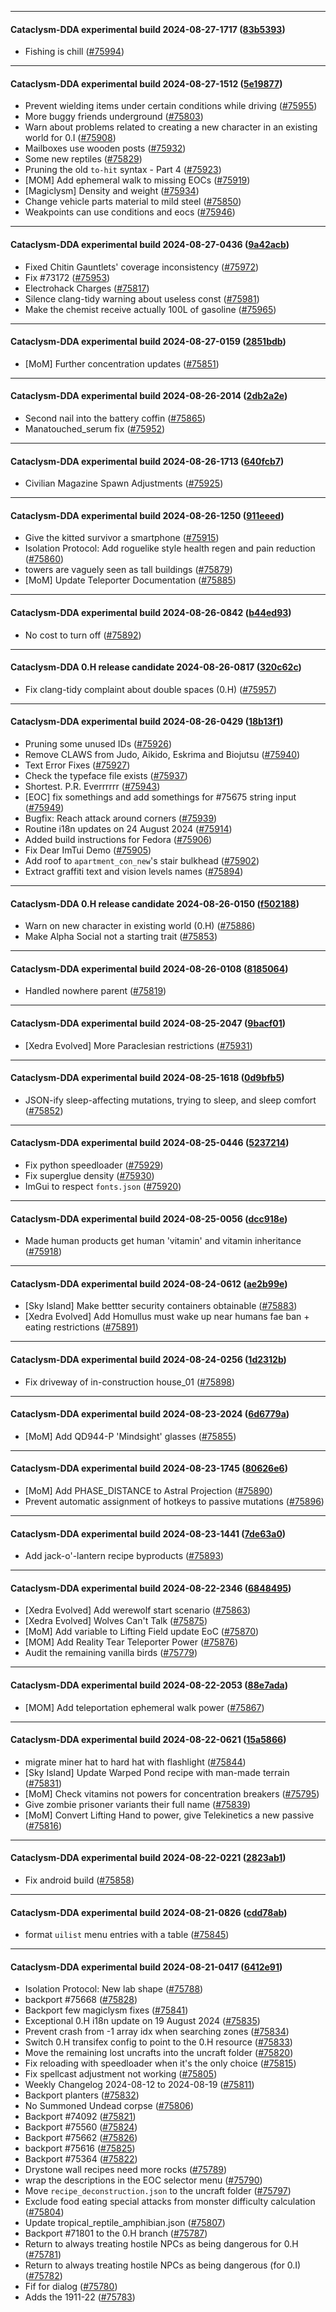 
---

#### Cataclysm-DDA experimental build 2024-08-27-1717 ([83b5393](https://github.com/CleverRaven/Cataclysm-DDA/releases/tag/cdda-experimental-2024-08-27-1717))

* Fishing is chill ([#75994](https://github.com/CleverRaven/Cataclysm-DDA/pull/75994))

---

#### Cataclysm-DDA experimental build 2024-08-27-1512 ([5e19877](https://github.com/CleverRaven/Cataclysm-DDA/releases/tag/cdda-experimental-2024-08-27-1512))

* Prevent wielding items under certain conditions while driving ([#75955](https://github.com/CleverRaven/Cataclysm-DDA/pull/75955))
* More buggy friends underground ([#75803](https://github.com/CleverRaven/Cataclysm-DDA/pull/75803))
* Warn about problems related to creating a new character in an existing world for 0.I ([#75908](https://github.com/CleverRaven/Cataclysm-DDA/pull/75908))
* Mailboxes use wooden posts ([#75932](https://github.com/CleverRaven/Cataclysm-DDA/pull/75932))
* Some new reptiles ([#75829](https://github.com/CleverRaven/Cataclysm-DDA/pull/75829))
* Pruning the old ``to-hit`` syntax - Part 4 ([#75923](https://github.com/CleverRaven/Cataclysm-DDA/pull/75923))
* [MOM] Add ephemeral walk to missing EOCs ([#75919](https://github.com/CleverRaven/Cataclysm-DDA/pull/75919))
* [Magiclysm] Density and weight ([#75934](https://github.com/CleverRaven/Cataclysm-DDA/pull/75934))
* Change vehicle parts material to mild steel ([#75850](https://github.com/CleverRaven/Cataclysm-DDA/pull/75850))
* Weakpoints can use conditions and eocs ([#75946](https://github.com/CleverRaven/Cataclysm-DDA/pull/75946))

---

#### Cataclysm-DDA experimental build 2024-08-27-0436 ([9a42acb](https://github.com/CleverRaven/Cataclysm-DDA/releases/tag/cdda-experimental-2024-08-27-0436))

* Fixed Chitin Gauntlets' coverage inconsistency ([#75972](https://github.com/CleverRaven/Cataclysm-DDA/pull/75972))
* Fix #73172 ([#75953](https://github.com/CleverRaven/Cataclysm-DDA/pull/75953))
* Electrohack Charges ([#75817](https://github.com/CleverRaven/Cataclysm-DDA/pull/75817))
* Silence clang-tidy warning about useless const ([#75981](https://github.com/CleverRaven/Cataclysm-DDA/pull/75981))
* Make the chemist receive actually 100L of gasoline ([#75965](https://github.com/CleverRaven/Cataclysm-DDA/pull/75965))

---

#### Cataclysm-DDA experimental build 2024-08-27-0159 ([2851bdb](https://github.com/CleverRaven/Cataclysm-DDA/releases/tag/cdda-experimental-2024-08-27-0159))

* [MoM] Further concentration updates ([#75851](https://github.com/CleverRaven/Cataclysm-DDA/pull/75851))

---

#### Cataclysm-DDA experimental build 2024-08-26-2014 ([2db2a2e](https://github.com/CleverRaven/Cataclysm-DDA/releases/tag/cdda-experimental-2024-08-26-2014))

* Second nail into the battery coffin ([#75865](https://github.com/CleverRaven/Cataclysm-DDA/pull/75865))
* Manatouched_serum fix ([#75952](https://github.com/CleverRaven/Cataclysm-DDA/pull/75952))

---

#### Cataclysm-DDA experimental build 2024-08-26-1713 ([640fcb7](https://github.com/CleverRaven/Cataclysm-DDA/releases/tag/cdda-experimental-2024-08-26-1713))

* Civilian Magazine Spawn Adjustments ([#75925](https://github.com/CleverRaven/Cataclysm-DDA/pull/75925))

---

#### Cataclysm-DDA experimental build 2024-08-26-1250 ([911eeed](https://github.com/CleverRaven/Cataclysm-DDA/releases/tag/cdda-experimental-2024-08-26-1250))

* Give the kitted survivor a smartphone ([#75915](https://github.com/CleverRaven/Cataclysm-DDA/pull/75915))
* Isolation Protocol:  Add roguelike style health regen and pain reduction ([#75860](https://github.com/CleverRaven/Cataclysm-DDA/pull/75860))
* towers are vaguely seen as tall buildings ([#75879](https://github.com/CleverRaven/Cataclysm-DDA/pull/75879))
* [MoM] Update Teleporter Documentation ([#75885](https://github.com/CleverRaven/Cataclysm-DDA/pull/75885))

---

#### Cataclysm-DDA experimental build 2024-08-26-0842 ([b44ed93](https://github.com/CleverRaven/Cataclysm-DDA/releases/tag/cdda-experimental-2024-08-26-0842))

* No cost to turn off ([#75892](https://github.com/CleverRaven/Cataclysm-DDA/pull/75892))

---

#### Cataclysm-DDA 0.H release candidate 2024-08-26-0817 ([320c62c](https://github.com/CleverRaven/Cataclysm-DDA/releases/tag/cdda-0.H-2024-08-26-0817))

* Fix clang-tidy complaint about double spaces (0.H) ([#75957](https://github.com/CleverRaven/Cataclysm-DDA/pull/75957))

---

#### Cataclysm-DDA experimental build 2024-08-26-0429 ([18b13f1](https://github.com/CleverRaven/Cataclysm-DDA/releases/tag/cdda-experimental-2024-08-26-0429))

* Pruning some unused IDs ([#75926](https://github.com/CleverRaven/Cataclysm-DDA/pull/75926))
* Remove CLAWS from Judo, Aikido, Eskrima and Biojutsu ([#75940](https://github.com/CleverRaven/Cataclysm-DDA/pull/75940))
* Text Error Fixes ([#75927](https://github.com/CleverRaven/Cataclysm-DDA/pull/75927))
* Check the typeface file exists ([#75937](https://github.com/CleverRaven/Cataclysm-DDA/pull/75937))
* Shortest. P.R. Everrrrrr  ([#75943](https://github.com/CleverRaven/Cataclysm-DDA/pull/75943))
* [EOC] fix somethings and add somethings for #75675 string input ([#75949](https://github.com/CleverRaven/Cataclysm-DDA/pull/75949))
* Bugfix: Reach attack around corners ([#75939](https://github.com/CleverRaven/Cataclysm-DDA/pull/75939))
* Routine i18n updates on 24 August 2024 ([#75914](https://github.com/CleverRaven/Cataclysm-DDA/pull/75914))
* Added build instructions for Fedora ([#75906](https://github.com/CleverRaven/Cataclysm-DDA/pull/75906))
* Fix Dear ImTui Demo ([#75905](https://github.com/CleverRaven/Cataclysm-DDA/pull/75905))
* Add roof to `apartment_con_new`'s stair bulkhead  ([#75902](https://github.com/CleverRaven/Cataclysm-DDA/pull/75902))
* Extract graffiti text and vision levels names ([#75894](https://github.com/CleverRaven/Cataclysm-DDA/pull/75894))

---

#### Cataclysm-DDA 0.H release candidate 2024-08-26-0150 ([f502188](https://github.com/CleverRaven/Cataclysm-DDA/releases/tag/cdda-0.H-2024-08-26-0150))

* Warn on new character in existing world (0.H) ([#75886](https://github.com/CleverRaven/Cataclysm-DDA/pull/75886))
* Make Alpha Social not a starting trait  ([#75853](https://github.com/CleverRaven/Cataclysm-DDA/pull/75853))

---

#### Cataclysm-DDA experimental build 2024-08-26-0108 ([8185064](https://github.com/CleverRaven/Cataclysm-DDA/releases/tag/cdda-experimental-2024-08-26-0108))

* Handled nowhere parent ([#75819](https://github.com/CleverRaven/Cataclysm-DDA/pull/75819))

---

#### Cataclysm-DDA experimental build 2024-08-25-2047 ([9bacf01](https://github.com/CleverRaven/Cataclysm-DDA/releases/tag/cdda-experimental-2024-08-25-2047))

* [Xedra Evolved] More Paraclesian restrictions ([#75931](https://github.com/CleverRaven/Cataclysm-DDA/pull/75931))

---

#### Cataclysm-DDA experimental build 2024-08-25-1618 ([0d9bfb5](https://github.com/CleverRaven/Cataclysm-DDA/releases/tag/cdda-experimental-2024-08-25-1618))

* JSON-ify sleep-affecting mutations, trying to sleep, and sleep comfort ([#75852](https://github.com/CleverRaven/Cataclysm-DDA/pull/75852))

---

#### Cataclysm-DDA experimental build 2024-08-25-0446 ([5237214](https://github.com/CleverRaven/Cataclysm-DDA/releases/tag/cdda-experimental-2024-08-25-0446))

* Fix python speedloader ([#75929](https://github.com/CleverRaven/Cataclysm-DDA/pull/75929))
* Fix superglue density ([#75930](https://github.com/CleverRaven/Cataclysm-DDA/pull/75930))
* ImGui to respect `fonts.json` ([#75920](https://github.com/CleverRaven/Cataclysm-DDA/pull/75920))

---

#### Cataclysm-DDA experimental build 2024-08-25-0056 ([dcc918e](https://github.com/CleverRaven/Cataclysm-DDA/releases/tag/cdda-experimental-2024-08-25-0056))

* Made human products get human 'vitamin' and vitamin inheritance ([#75918](https://github.com/CleverRaven/Cataclysm-DDA/pull/75918))

---

#### Cataclysm-DDA experimental build 2024-08-24-0612 ([ae2b99e](https://github.com/CleverRaven/Cataclysm-DDA/releases/tag/cdda-experimental-2024-08-24-0612))

* [Sky Island] Make bettter security containers obtainable ([#75883](https://github.com/CleverRaven/Cataclysm-DDA/pull/75883))
* [Xedra Evolved] Add Homullus must wake up near humans fae ban + eating restrictions ([#75891](https://github.com/CleverRaven/Cataclysm-DDA/pull/75891))

---

#### Cataclysm-DDA experimental build 2024-08-24-0256 ([1d2312b](https://github.com/CleverRaven/Cataclysm-DDA/releases/tag/cdda-experimental-2024-08-24-0256))

* Fix driveway of in-construction house_01 ([#75898](https://github.com/CleverRaven/Cataclysm-DDA/pull/75898))

---

#### Cataclysm-DDA experimental build 2024-08-23-2024 ([6d6779a](https://github.com/CleverRaven/Cataclysm-DDA/releases/tag/cdda-experimental-2024-08-23-2024))

* [MoM] Add QD944-P 'Mindsight' glasses ([#75855](https://github.com/CleverRaven/Cataclysm-DDA/pull/75855))

---

#### Cataclysm-DDA experimental build 2024-08-23-1745 ([80626e6](https://github.com/CleverRaven/Cataclysm-DDA/releases/tag/cdda-experimental-2024-08-23-1745))

* [MoM] Add PHASE_DISTANCE to Astral Projection ([#75890](https://github.com/CleverRaven/Cataclysm-DDA/pull/75890))
* Prevent automatic assignment of hotkeys to passive mutations ([#75896](https://github.com/CleverRaven/Cataclysm-DDA/pull/75896))

---

#### Cataclysm-DDA experimental build 2024-08-23-1441 ([7de63a0](https://github.com/CleverRaven/Cataclysm-DDA/releases/tag/cdda-experimental-2024-08-23-1441))

* Add jack-o'-lantern recipe byproducts ([#75893](https://github.com/CleverRaven/Cataclysm-DDA/pull/75893))

---

#### Cataclysm-DDA experimental build 2024-08-22-2346 ([6848495](https://github.com/CleverRaven/Cataclysm-DDA/releases/tag/cdda-experimental-2024-08-22-2346))

* [Xedra Evolved] Add werewolf start scenario ([#75863](https://github.com/CleverRaven/Cataclysm-DDA/pull/75863))
* [Xedra Evolved] Wolves Can't Talk ([#75875](https://github.com/CleverRaven/Cataclysm-DDA/pull/75875))
* [MoM] Add variable to Lifting Field update EoC ([#75870](https://github.com/CleverRaven/Cataclysm-DDA/pull/75870))
* [MOM] Add Reality Tear Teleporter Power ([#75876](https://github.com/CleverRaven/Cataclysm-DDA/pull/75876))
* Audit the remaining vanilla birds ([#75779](https://github.com/CleverRaven/Cataclysm-DDA/pull/75779))

---

#### Cataclysm-DDA experimental build 2024-08-22-2053 ([88e7ada](https://github.com/CleverRaven/Cataclysm-DDA/releases/tag/cdda-experimental-2024-08-22-2053))

* [MOM] Add teleportation ephemeral walk power ([#75867](https://github.com/CleverRaven/Cataclysm-DDA/pull/75867))

---

#### Cataclysm-DDA experimental build 2024-08-22-0621 ([15a5866](https://github.com/CleverRaven/Cataclysm-DDA/releases/tag/cdda-experimental-2024-08-22-0621))

* migrate miner hat to hard hat with flashlight ([#75844](https://github.com/CleverRaven/Cataclysm-DDA/pull/75844))
* [Sky Island] Update Warped Pond recipe with man-made terrain ([#75831](https://github.com/CleverRaven/Cataclysm-DDA/pull/75831))
* [MoM] Check vitamins not powers for concentration breakers  ([#75795](https://github.com/CleverRaven/Cataclysm-DDA/pull/75795))
* Give zombie prisoner variants their full name ([#75839](https://github.com/CleverRaven/Cataclysm-DDA/pull/75839))
* [MoM] Convert Lifting Hand to power, give Telekinetics a new passive ([#75816](https://github.com/CleverRaven/Cataclysm-DDA/pull/75816))

---

#### Cataclysm-DDA experimental build 2024-08-22-0221 ([2823ab1](https://github.com/CleverRaven/Cataclysm-DDA/releases/tag/cdda-experimental-2024-08-22-0221))

* Fix android build ([#75858](https://github.com/CleverRaven/Cataclysm-DDA/pull/75858))

---

#### Cataclysm-DDA experimental build 2024-08-21-0826 ([cdd78ab](https://github.com/CleverRaven/Cataclysm-DDA/releases/tag/cdda-experimental-2024-08-21-0826))

* format `uilist` menu entries with a table ([#75845](https://github.com/CleverRaven/Cataclysm-DDA/pull/75845))

---

#### Cataclysm-DDA experimental build 2024-08-21-0417 ([6412e91](https://github.com/CleverRaven/Cataclysm-DDA/releases/tag/cdda-experimental-2024-08-21-0417))

* Isolation Protocol: New lab shape ([#75788](https://github.com/CleverRaven/Cataclysm-DDA/pull/75788))
* backport #75668 ([#75828](https://github.com/CleverRaven/Cataclysm-DDA/pull/75828))
* Backport few magiclysm fixes ([#75841](https://github.com/CleverRaven/Cataclysm-DDA/pull/75841))
* Exceptional 0.H i18n update on 19 August 2024 ([#75835](https://github.com/CleverRaven/Cataclysm-DDA/pull/75835))
* Prevent crash from -1 array idx when searching zones ([#75834](https://github.com/CleverRaven/Cataclysm-DDA/pull/75834))
* Switch 0.H transifex config to point to the 0.H resource ([#75833](https://github.com/CleverRaven/Cataclysm-DDA/pull/75833))
* Move the remaining lost uncrafts into the uncraft folder ([#75820](https://github.com/CleverRaven/Cataclysm-DDA/pull/75820))
* Fix reloading with speedloader when it's the only choice ([#75815](https://github.com/CleverRaven/Cataclysm-DDA/pull/75815))
* Fix spellcast adjustment not working ([#75805](https://github.com/CleverRaven/Cataclysm-DDA/pull/75805))
* Weekly Changelog 2024-08-12 to 2024-08-19 ([#75811](https://github.com/CleverRaven/Cataclysm-DDA/pull/75811))
* Backport planters ([#75832](https://github.com/CleverRaven/Cataclysm-DDA/pull/75832))
* No Summoned Undead corpse ([#75806](https://github.com/CleverRaven/Cataclysm-DDA/pull/75806))
* Backport #74092 ([#75821](https://github.com/CleverRaven/Cataclysm-DDA/pull/75821))
* Backport #75560 ([#75824](https://github.com/CleverRaven/Cataclysm-DDA/pull/75824))
* Backport #75662 ([#75826](https://github.com/CleverRaven/Cataclysm-DDA/pull/75826))
* backport #75616 ([#75825](https://github.com/CleverRaven/Cataclysm-DDA/pull/75825))
* Backport #75364 ([#75822](https://github.com/CleverRaven/Cataclysm-DDA/pull/75822))
* Drystone wall recipes need more rocks ([#75789](https://github.com/CleverRaven/Cataclysm-DDA/pull/75789))
* wrap the descriptions in the EOC selector menu ([#75790](https://github.com/CleverRaven/Cataclysm-DDA/pull/75790))
* Move ``recipe_deconstruction.json`` to the uncraft folder ([#75797](https://github.com/CleverRaven/Cataclysm-DDA/pull/75797))
* Exclude food eating special attacks from monster difficulty calculation ([#75804](https://github.com/CleverRaven/Cataclysm-DDA/pull/75804))
* Update tropical_reptile_amphibian.json ([#75807](https://github.com/CleverRaven/Cataclysm-DDA/pull/75807))
* Backport #71801 to the 0.H branch ([#75787](https://github.com/CleverRaven/Cataclysm-DDA/pull/75787))
* Return to always treating hostile NPCs as being dangerous for 0.H ([#75781](https://github.com/CleverRaven/Cataclysm-DDA/pull/75781))
* Return to always treating hostile NPCs as being dangerous (for 0.I) ([#75782](https://github.com/CleverRaven/Cataclysm-DDA/pull/75782))
* Fif for dialog ([#75780](https://github.com/CleverRaven/Cataclysm-DDA/pull/75780))
* Adds the 1911-22 ([#75783](https://github.com/CleverRaven/Cataclysm-DDA/pull/75783))
